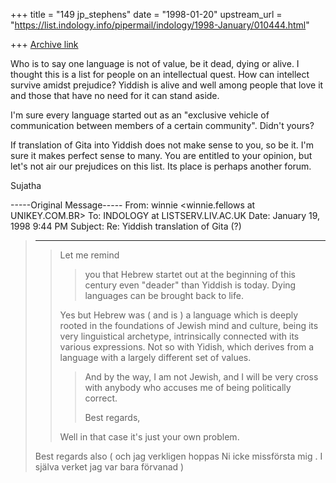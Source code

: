 +++
title = "149 jp_stephens"
date = "1998-01-20"
upstream_url = "https://list.indology.info/pipermail/indology/1998-January/010444.html"

+++
[Archive link](https://list.indology.info/pipermail/indology/1998-January/010444.html)

Who is to say one language is not of value, be it dead, dying or alive. I
thought this is a list for people on an intellectual quest. How can
intellect survive amidst prejudice? Yiddish is alive and well among people
that love it and those that have no need for it can stand aside.

I'm sure every language started out as an "exclusive vehicle of
communication
between members of a certain community". Didn't yours?

If translation of Gita into Yiddish does not make sense to you, so be it.
I'm sure it makes perfect sense to many. You are entitled to your opinion,
but let's
not air our prejudices on this list. Its place is perhaps another forum.

Sujatha

>
>

-----Original Message-----
From: winnie <winnie.fellows at UNIKEY.COM.BR>
To: INDOLOGY at LISTSERV.LIV.AC.UK <INDOLOGY at LISTSERV.LIV.AC.UK>
Date: January 19, 1998 9:44 PM
Subject: Re: Yiddish translation of Gita (?)


>---
>
>> Let me remind
>>>you that Hebrew startet out at the beginning of this century even
"deader"
>>>than Yiddish is today. Dying languages can be brought back to life.
>>>
>>Yes but Hebrew was ( and is ) a language which is deeply rooted in the
>>foundations of Jewish mind and  culture, being its very linguistical
>>archetype, intrinsically connected with its various expressions. Not so
>with
>>Yidish, which derives from a language with a largely different  set of
>>values.
>>
>>>And by the way, I am not Jewish, and I will be very cross with anybody
who
>>>accuses me of being politically correct.
>>>
>>>Best regards,
>>>
>>Well in that case it's just your own problem.
>
>
>Best regards also ( och jag verkligen hoppas Ni icke missförsta mig . I
>själva verket jag var bara förvanad )
>
>



